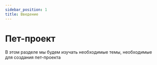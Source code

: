 ```yaml
---
sidebar_position: 1
title: Введение
---
```

# Пет-проект

В этом разделе мы будем изучать необходимые темы, необходимые для создания пет-проекта